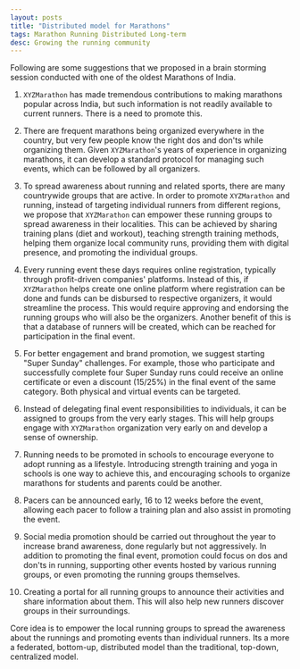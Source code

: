 ```yaml
---
layout: posts
title: "Distributed model for Marathons"
tags: Marathon Running Distributed Long-term
desc: Growing the running community
---
```


Following are some suggestions that we proposed in a brain storming session
conducted with one of the oldest Marathons of India.

1. `XYZMarathon` has made tremendous contributions to making marathons popular
   across India, but such information is not readily available to current
   runners.  There is a need to promote this.

2. There are frequent marathons being organized everywhere in the country, but
   very few people know the right dos and don'ts while organizing them. Given
   `XYZMarathon`'s years of experience in organizing marathons, it can
   develop a standard protocol for managing such events, which can be followed
   by all organizers.

3. To spread awareness about running and related sports, there are many
   countrywide groups that are active. In order to promote `XYZMarathon` and
   running, instead of targeting individual runners from different regions, we
   propose that `XYZMarathon` can empower these running groups to spread
   awareness in their localities. This can be achieved by sharing training plans
   (diet and workout), teaching strength training methods, helping them organize
   local community runs, providing them with digital presence, and promoting the
   individual groups.

4. Every running event these days requires online registration, typically
   through profit-driven companies' platforms. Instead of this, if `XYZMarathon`
   helps create one online platform where registration can be done and funds can
   be disbursed to respective organizers, it would streamline the process. This
   would require approving and endorsing the running groups who will also be the
   organizers. Another benefit of this is that a database of runners will be
   created, which can be reached for participation in the final event.

5. For better engagement and brand promotion, we suggest starting "Super Sunday"
   challenges. For example, those who participate and successfully complete four
   Super Sunday runs could receive an online certificate or even a discount
   (15/25%) in the final event of the same category. Both physical and virtual
   events can be targeted.

6. Instead of delegating final event responsibilities to individuals, it can be
   assigned to groups from the very early stages. This will help groups engage
   with `XYZMarathon` organization very early on and develop a sense of
   ownership.

7. Running needs to be promoted in schools to encourage everyone to adopt
   running as a lifestyle. Introducing strength training and yoga in schools is
   one way to achieve this, and encouraging schools to organize marathons for
   students and parents could be another.

8. Pacers can be announced early, 16 to 12 weeks before the event, allowing each
   pacer to follow a training plan and also assist in promoting the event.

9. Social media promotion should be carried out throughout the year to increase
   brand awareness, done regularly but not aggressively. In addition to
   promoting the final event, promotion could focus on dos and don'ts in
   running, supporting other events hosted by various running groups, or even
   promoting the running groups themselves.

10. Creating a portal for all running groups to announce their activities and
    share information about them. This will also help new runners discover
    groups in their surroundings.

Core idea is to empower the local running groups to spread the awareness about
the runnings and promoting events than individual runners. Its a more a
federated, bottom-up, distributed model than the traditional, top-down,
centralized model.

